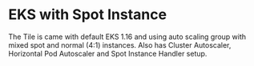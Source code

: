 # EKS with Spot Instance

The Tile is came with default EKS 1.16 and using auto scaling group with mixed spot and normal (4:1) instances. Also has Cluster Autoscaler, Horizontal Pod Autoscaler and Spot Instance Handler setup. 